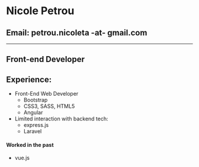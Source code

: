 # Nicole Petrou
## Email: petrou.nicoleta -at- gmail.com

---

## Front-end Developer

## Experience:
- Front-End Web Developer
  - Bootstrap
  - CSS3, SASS, HTML5
  - Angular
- Limited interaction with backend tech:
  - express.js
  - Laravel


#### Worked in the past
- vue.js
